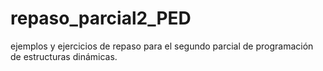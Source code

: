 # repaso_parcial2_PED
ejemplos y ejercicios de repaso para el segundo parcial de programación de estructuras dinámicas.
